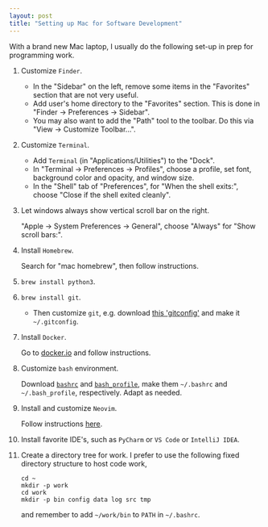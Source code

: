 ```yaml
---
layout: post
title: "Setting up Mac for Software Development"
---
```


With a brand new Mac laptop, I usually do the following set-up in prep for programming work.

1. Customize `Finder`.

   - In the "Sidebar" on the left, remove some items in the "Favorites" section that are not very useful.
   - Add user's home directory to the "Favorites" section. This is done in "Finder -> Preferences -> Sidebar".
   - You may also want to add the "Path" tool to the toolbar. Do this via "View -> Customize Toolbar...".

2. Customize `Terminal`.

   - Add `Terminal` (in "Applications/Utilities") to the "Dock".
   - In "Terminal -> Preferences -> Profiles", choose a profile, set font, background color and opacity, and window size.
   - In the "Shell" tab of "Preferences", for "When the shell exits:", choose "Close if the shell exited cleanly".

3. Let windows always show vertical scroll bar on the right.

   "Apple -> System Preferences -> General", choose "Always" for "Show scroll bars:".

4. Install `Homebrew`.

   Search for "mac homebrew", then follow instructions.

5. `brew install python3`.

6. `brew install git`.

   - Then customize `git`, e.g. download [this 'gitconfig'](https://github.com/zpz/linux/blob/master/git/gitconfig) and make it `~/.gitconfig`.

7. Install `Docker`.

   Go to [docker.io](https://www.docker.io) and follow instructions.

8. Customize `bash` environment.

   Download [`bashrc`](https://github.com/zpz/docker/blob/master/dotfiles/bash/bashrc) and
   [`bash_profile`](https://github.com/zpz/docker/blob/master/dotfiles/bash/bash_profile),
   make them `~/.bashrc` and `~/.bash_profile`, respectively. Adapt as needed.

9. Install and customize `Neovim`.

   Follow instructions [here](https://github.com/zpz/docker/tree/master/dotfiles/nvim).

10. Install favorite IDE's, such as `PyCharm` or `VS Code` or `IntelliJ IDEA`.

11. Create a directory tree for work. I prefer to use the following fixed directory structure
    to host code work,

    ```
    cd ~
    mkdir -p work
    cd work
    mkdir -p bin config data log src tmp
    ```

    and remember to add `~/work/bin` to `PATH` in `~/.bashrc`.


